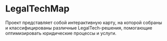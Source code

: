 # LegalTechMap
Проект представляет собой интерактивную карту, на которой собраны и классифицированы различные LegalTech-решения, помогающие оптимизировать юридические процессы и услуги.
